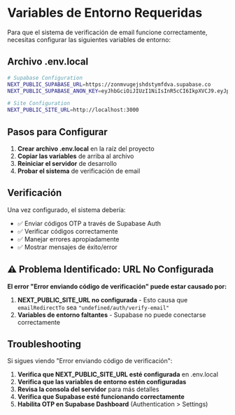 # Variables de Entorno Requeridas

Para que el sistema de verificación de email funcione correctamente, necesitas configurar las siguientes variables de entorno:

## Archivo .env.local

```bash
# Supabase Configuration
NEXT_PUBLIC_SUPABASE_URL=https://zonmvugejshdstymfdva.supabase.co
NEXT_PUBLIC_SUPABASE_ANON_KEY=eyJhbGciOiJIUzI1NiIsInR5cCI6IkpXVCJ9.eyJpc3MiOiJzdXBhYmFzZSIsInJlZiI6Inpvbm12dWdlanNoZHN0eW1mZHZhIiwicm9sZSI6ImFub24iLCJpYXQiOjE3NTcwMjE4OTQsImV4cCI6MjA3MjU5Nzg5NH0.MWyU7xDmAr5EsR661nwSC1q7D90I1_oQUhwGqtlJd6k

# Site Configuration
NEXT_PUBLIC_SITE_URL=http://localhost:3000
```

## Pasos para Configurar

1. **Crear archivo .env.local** en la raíz del proyecto
2. **Copiar las variables** de arriba al archivo
3. **Reiniciar el servidor** de desarrollo
4. **Probar el sistema** de verificación de email

## Verificación

Una vez configurado, el sistema debería:
- ✅ Enviar códigos OTP a través de Supabase Auth
- ✅ Verificar códigos correctamente
- ✅ Manejar errores apropiadamente
- ✅ Mostrar mensajes de éxito/error

## ⚠️ Problema Identificado: URL No Configurada

**El error "Error enviando código de verificación" puede estar causado por:**

1. **NEXT_PUBLIC_SITE_URL no configurada** - Esto causa que `emailRedirectTo` sea `"undefined/auth/verify-email"`
2. **Variables de entorno faltantes** - Supabase no puede conectarse correctamente

## Troubleshooting

Si sigues viendo "Error enviando código de verificación":
1. **Verifica que NEXT_PUBLIC_SITE_URL esté configurada** en .env.local
2. **Verifica que las variables de entorno estén configuradas**
3. **Revisa la consola del servidor** para más detalles
4. **Verifica que Supabase esté funcionando correctamente**
5. **Habilita OTP en Supabase Dashboard** (Authentication > Settings)
